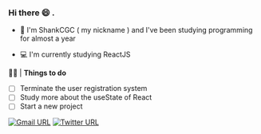 ### Hi there 😄 . 

- 🎈 I'm ShankCGC ( my nickname ) and I've been studying programming for almost a year

- 💻 I'm currently studying ReactJS

👨‍💻 | **Things to do**
- [ ] Terminate the user registration system
- [ ] Study more about the useState of React
- [ ] Start a new project

[![Gmail URL](https://img.shields.io/twitter/url?color=3397d8&label=cgc_shank&logo=gmail&logoColor=%23FFF&style=for-the-badge&link=mailto:shankcgc@gmail.com)](mailto:shankcgc@gmail.com)
[![Twitter URL](https://img.shields.io/twitter/url?color=3397d8&label=cgc_shank&logo=twitter&logoColor=%23FFF&style=for-the-badge&url=https%3A%2F%2Fwww.twitter.com/cgc_shank)](https://twitter.com/cgc_shank)
